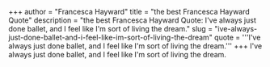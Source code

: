 +++
author = "Francesca Hayward"
title = "the best Francesca Hayward Quote"
description = "the best Francesca Hayward Quote: I've always just done ballet, and I feel like I'm sort of living the dream."
slug = "ive-always-just-done-ballet-and-i-feel-like-im-sort-of-living-the-dream"
quote = '''I've always just done ballet, and I feel like I'm sort of living the dream.'''
+++
I've always just done ballet, and I feel like I'm sort of living the dream.
